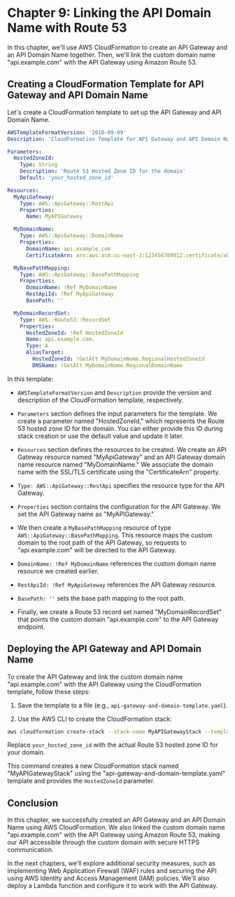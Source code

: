 # Chapter 9: Linking the API Domain Name with Route 53

In this chapter, we'll use AWS CloudFormation to create an API Gateway and an API Domain Name together. Then, we'll link the custom domain name "api.example.com" with the API Gateway using Amazon Route 53.

## Creating a CloudFormation Template for API Gateway and API Domain Name

Let's create a CloudFormation template to set up the API Gateway and API Domain Name.

```yaml
AWSTemplateFormatVersion: '2010-09-09'
Description: 'CloudFormation Template for API Gateway and API Domain Name'

Parameters:
  HostedZoneId:
    Type: String
    Description: 'Route 53 Hosted Zone ID for the domain'
    Default: 'your_hosted_zone_id'

Resources:
  MyApiGateway:
    Type: AWS::ApiGateway::RestApi
    Properties:
      Name: MyAPIGateway

  MyDomainName:
    Type: AWS::ApiGateway::DomainName
    Properties:
      DomainName: api.example.com
      CertificateArn: arn:aws:acm:us-east-1:123456789012:certificate/abcdefg-1234-5678-90ab-cdef12345678

  MyBasePathMapping:
    Type: AWS::ApiGateway::BasePathMapping
    Properties:
      DomainName: !Ref MyDomainName
      RestApiId: !Ref MyApiGateway
      BasePath: ''

  MyDomainRecordSet:
    Type: AWS::Route53::RecordSet
    Properties:
      HostedZoneId: !Ref HostedZoneId
      Name: api.example.com.
      Type: A
      AliasTarget:
        HostedZoneId: !GetAtt MyDomainName.RegionalHostedZoneId
        DNSName: !GetAtt MyDomainName.RegionalDomainName
```

In this template:

- `AWSTemplateFormatVersion` and `Description` provide the version and description of the CloudFormation template, respectively.

- `Parameters` section defines the input parameters for the template. We create a parameter named "HostedZoneId," which represents the Route 53 hosted zone ID for the domain. You can either provide this ID during stack creation or use the default value and update it later.

- `Resources` section defines the resources to be created. We create an API Gateway resource named "MyApiGateway" and an API Gateway domain name resource named "MyDomainName." We associate the domain name with the SSL/TLS certificate using the "CertificateArn" property.

- `Type: AWS::ApiGateway::RestApi` specifies the resource type for the API Gateway.

- `Properties` section contains the configuration for the API Gateway. We set the API Gateway name as "MyAPIGateway."

- We then create a `MyBasePathMapping` resource of type `AWS::ApiGateway::BasePathMapping`. This resource maps the custom domain to the root path of the API Gateway, so requests to "api.example.com" will be directed to the API Gateway.

- `DomainName: !Ref MyDomainName` references the custom domain name resource we created earlier.

- `RestApiId: !Ref MyApiGateway` references the API Gateway resource.

- `BasePath: ''` sets the base path mapping to the root path.

- Finally, we create a Route 53 record set named "MyDomainRecordSet" that points the custom domain "api.example.com" to the API Gateway endpoint.

## Deploying the API Gateway and API Domain Name

To create the API Gateway and link the custom domain name "api.example.com" with the API Gateway using the CloudFormation template, follow these steps:

1. Save the template to a file (e.g., `api-gateway-and-domain-template.yaml`).

2. Use the AWS CLI to create the CloudFormation stack:

```bash
aws cloudformation create-stack --stack-name MyAPIGatewayStack --template-body file://api-gateway-and-domain-template.yaml --parameter ParameterKey=HostedZoneId,ParameterValue=your_hosted_zone_id
```

Replace `your_hosted_zone_id` with the actual Route 53 hosted zone ID for your domain.

This command creates a new CloudFormation stack named "MyAPIGatewayStack" using the "api-gateway-and-domain-template.yaml" template and provides the `HostedZoneId` parameter.

## Conclusion

In this chapter, we successfully created an API Gateway and an API Domain Name using AWS CloudFormation. We also linked the custom domain name "api.example.com" with the API Gateway using Amazon Route 53, making our API accessible through the custom domain with secure HTTPS communication.

In the next chapters, we'll explore additional security measures, such as implementing Web Application Firewall (WAF) rules and securing the API using AWS Identity and Access Management (IAM) policies. We'll also deploy a Lambda function and configure it to work with the API Gateway.